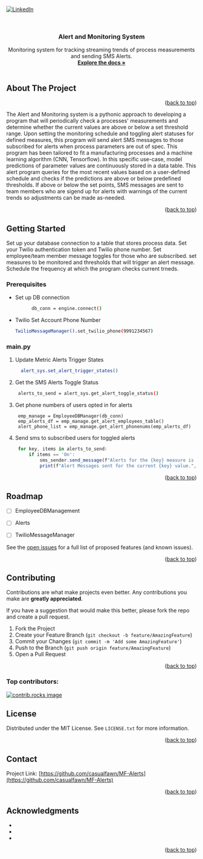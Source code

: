 
<a id="readme-top"></a>



<!-- PROJECT SHIELDS -->


[![LinkedIn][linkedin-shield]][linkedin-url]



<!-- PROJECT LOGO -->
<br />
<div align="center">


<h3 align="center">Alert and Monitoring System</h3>

  <p align="center">
    Monitoring system for tracking streaming trends of process measurements and sending SMS Alerts.
    <br />
    <a href="https://github.com/casualfawn/MF-Alerts"><strong>Explore the docs »</strong></a>
    <br />
    <br />
  
</div>







<!-- ABOUT THE PROJECT -->
## About The Project

<p align="right">(<a href="#readme-top">back to top</a>)</p>
 The Alert and Monitoring system is a pythonic approach to developing a program that will periodically check a processes' measurements and determine whether the current values are above or below a set threshold range. Upon setting the monitoring schedule and toggling alert statuses for defined measures, this program will send alert SMS messages to those subscribed for alerts when process parameters are out of spec. This program has been tailored to fit a manufacturing processes and a machine learning algorithm (CNN, Tensorflow). In this specific use-case, model predictions of parameter values are continuously stored in a data table. This alert program queries for the most recent values based on a user-defined schedule and checks if the predictions are above or below predefined thresholds. If above or below the set points, SMS messages are sent to team members who are sigend up for alerts with warnings of the current trends so adjustments can be made as-needed.  



<p align="right">(<a href="#readme-top">back to top</a>)</p>



<!-- GETTING STARTED -->
## Getting Started

Set up your database connection to a table that stores process data.
Set your Twilio authentication token and Twilio phone number.
Set employee/team member message toggles for those who are subscribed.
set measures to be monitored and thresholds that will trigger an alert message.
Schedule the frequency at which the program checks current trneds.

### Prerequisites


* Set up DB connection
  ```sh
		db_conn = engine.connect()
  ```
  
 
* Twilio Set Account Phone Number
  ```sh
  TwilioMessageManager().set_twilio_phone(9991234567)
  ```

### main.py

1. Update Metric Alerts Trigger States 
   ```sh
     alert_sys.set_alert_trigger_states()
   ```
2. Get the SMS Alerts Toggle Status
   ```sh
    alerts_to_send = alert_sys.get_alert_toggle_status()
   ```
3. Get phone numbers of users opted in for alerts
   ```
    emp_manage = EmployeeDBManager(db_conn)
    emp_alerts_df = emp_manage.get_alert_employees_table()
    alert_phone_list = emp_manage.get_alert_phonenums(emp_alerts_df)
   ```
4. Send sms to subscribed users for toggled alerts
   ```js
    for key, items in alerts_to_send:
        if items == 'On':
            sms_sender.send_message(f"Alerts for the {key} measure is {items} and this trend is out of specification as of {Sys.Date()}. Please diagnose the issue or contact your manager.")
            print(f"Alert Messages sent for the current {key} value.", alert_phone_list)
   ```


<p align="right">(<a href="#readme-top">back to top</a>)</p>



<!-- ROADMAP -->
## Roadmap

- [ ] EmployeeDBManagement
- [ ] Alerts
- [ ] TwilioMessageManager


See the [open issues](https://github.com/github_username/repo_name/issues) for a full list of proposed features (and known issues).

<p align="right">(<a href="#readme-top">back to top</a>)</p>



<!-- CONTRIBUTING -->
## Contributing

Contributions are what make projects even better. Any contributions you make are **greatly appreciated**.

If you have a suggestion that would make this better, please fork the repo and create a pull request. 

1. Fork the Project
2. Create your Feature Branch (`git checkout -b feature/AmazingFeature`)
3. Commit your Changes (`git commit -m 'Add some AmazingFeature'`)
4. Push to the Branch (`git push origin feature/AmazingFeature`)
5. Open a Pull Request

<p align="right">(<a href="#readme-top">back to top</a>)</p>

### Top contributors:

<a href="https://github.com/casualfawn/MF-Alerts/">
  <img src="https://contrib.rocks/image?repo=casualfawn/MF-Alerts" alt="contrib.rocks image" />
</a>



<!-- LICENSE -->
## License

Distributed under the MIT License. See `LICENSE.txt` for more information.

<p align="right">(<a href="#readme-top">back to top</a>)</p>



<!-- CONTACT -->
## Contact



Project Link: [https://github.com/casualfawn/MF-Alerts](https://github.com/casualfawn/MF-Alerts)

<p align="right">(<a href="#readme-top">back to top</a>)</p>



<!-- ACKNOWLEDGMENTS -->
## Acknowledgments

* []()
* []()
* []()

<p align="right">(<a href="#readme-top">back to top</a>)</p>



<!-- MARKDOWN LINKS & IMAGES -->
<!-- https://www.markdownguide.org/basic-syntax/#reference-style-links -->
[contributors-shield]: https://img.shields.io/github/contributors/github_username/repo_name.svg?style=for-the-badge
[contributors-url]: https://github.com/github_username/repo_name/graphs/contributors
[forks-shield]: https://img.shields.io/github/forks/github_username/repo_name.svg?style=for-the-badge
[forks-url]: https://github.com/github_username/repo_name/network/members
[stars-shield]: https://img.shields.io/github/stars/github_username/repo_name.svg?style=for-the-badge
[stars-url]: https://github.com/github_username/repo_name/stargazers
[issues-shield]: https://img.shields.io/github/issues/github_username/repo_name.svg?style=for-the-badge
[issues-url]: https://github.com/github_username/repo_name/issues
[license-shield]: https://img.shields.io/github/license/github_username/repo_name.svg?style=for-the-badge
[license-url]: https://github.com/github_username/repo_name/blob/master/LICENSE.txt
[linkedin-shield]: https://img.shields.io/badge/-LinkedIn-black.svg?style=for-the-badge&logo=linkedin&colorB=555
[linkedin-url]: https://www.linkedin.com/in/mark-oelkuct-b4371723a/?
[product-screenshot]: images/screenshot.png
[Next.js]: https://img.shields.io/badge/next.js-000000?style=for-the-badge&logo=nextdotjs&logoColor=white
[Next-url]: https://nextjs.org/
[React.js]: https://img.shields.io/badge/React-20232A?style=for-the-badge&logo=react&logoColor=61DAFB
[React-url]: https://reactjs.org/
[Vue.js]: https://img.shields.io/badge/Vue.js-35495E?style=for-the-badge&logo=vuedotjs&logoColor=4FC08D
[Vue-url]: https://vuejs.org/
[Angular.io]: https://img.shields.io/badge/Angular-DD0031?style=for-the-badge&logo=angular&logoColor=white
[Angular-url]: https://angular.io/
[Svelte.dev]: https://img.shields.io/badge/Svelte-4A4A55?style=for-the-badge&logo=svelte&logoColor=FF3E00
[Svelte-url]: https://svelte.dev/
[Laravel.com]: https://img.shields.io/badge/Laravel-FF2D20?style=for-the-badge&logo=laravel&logoColor=white
[Laravel-url]: https://laravel.com
[Bootstrap.com]: https://img.shields.io/badge/Bootstrap-563D7C?style=for-the-badge&logo=bootstrap&logoColor=white
[Bootstrap-url]: https://getbootstrap.com
[JQuery.com]: https://img.shields.io/badge/jQuery-0769AD?style=for-the-badge&logo=jquery&logoColor=white
[JQuery-url]: https://jquery.com 

